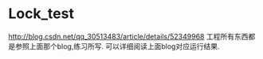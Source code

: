# Lock_test
http://blog.csdn.net/qq_30513483/article/details/52349968
工程所有东西都是参照上面那个blog,练习所写.
可以详细阅读上面blog对应运行结果.
